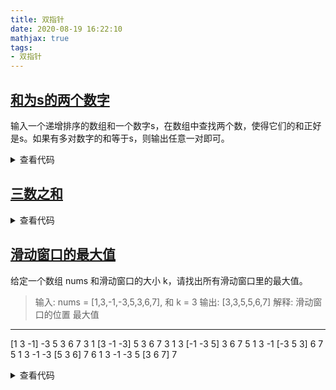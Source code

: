 ```yaml
---
title: 双指针
date: 2020-08-19 16:22:10
mathjax: true
tags:
- 双指针
---
```

## [和为s的两个数字](https://leetcode-cn.com/problems/he-wei-sde-liang-ge-shu-zi-lcof/)
输入一个递增排序的数组和一个数字s，在数组中查找两个数，使得它们的和正好是s。如果有多对数字的和等于s，则输出任意一对即可。

<details><summary>查看代码</summary><pre><code>
//双指针分别指向两端
class Solution {
public:
    vector<int> twoSum(vector<int>& nums, int target) {
        int p1 = 0, p2 = nums.size() - 1;
        while (p1 <= p2) {
            if (nums[p1] + nums[p2] < target) {//小于则p1+1
                p1++;
            }else if (nums[p1] + nums[p2] > target) {//大于则p2-1
                p2--;
            }
            else {//相等则返回结果
                return vector<int>{nums[p1], nums[p2]};
            }
        }
        return vector<int>{};
    }
};
</code></pre></details>

## [三数之和](https://leetcode-cn.com/problems/3sum/)

<details><summary>查看代码</summary><pre><code>
class Solution {
public:
    vector<vector<int>> threeSum(vector<int>& nums) {
        vector<vector<int>> ans;
        sort(nums.begin(), nums.end());
        for (int i = 0; i < nums.size(); i++) {
            if (i-1>=0&&nums[i] == nums[i - 1])continue;
            if (nums[i] <= 0) {
                int l = i + 1, r = nums.size()-1;
                while (l < r) {
                    if (nums[l] + nums[i] + nums[r] == 0) {
                        ans.push_back(vector<int>{nums[l], nums[i], nums[r]});
                        while (l + 1 < r && nums[l + 1] == nums[l]) {
                            l++;
                        }
                        while (r - 1 > l&& nums[r - 1] == nums[r]) {
                            r--;
                        }
                        l++;
                        r--;
                    }
                    else if (nums[l] + nums[i] + nums[r] > 0) {
                        r--;
                    }
                    else l++;
                }
            }
        }
        return ans;
    }
};
</code></pre></details>

## [滑动窗口的最大值](https://leetcode-cn.com/problems/hua-dong-chuang-kou-de-zui-da-zhi-lcof/)
给定一个数组 nums 和滑动窗口的大小 k，请找出所有滑动窗口里的最大值。

>输入: nums = [1,3,-1,-3,5,3,6,7], 和 k = 3
输出: [3,3,5,5,6,7] 
解释: 
  滑动窗口的位置                最大值
---------------               -----
[1  3  -1] -3  5  3  6  7       3
 1 [3  -1  -3] 5  3  6  7       3
 1  3 [-1  -3  5] 3  6  7       5
 1  3  -1 [-3  5  3] 6  7       5
 1  3  -1  -3 [5  3  6] 7       6
 1  3  -1  -3  5 [3  6  7]      7

 <details><summary>查看代码</summary><pre><code>
 //双端队列维护最大值
 class Solution {
private:
    deque<int> max;
    vector<int> ans;
public:
    vector<int> maxSlidingWindow(vector<int>& nums, int k) {
        if(nums.size()==0)return ans;
        for (int i = 0; i < k; i++) {
            while (!max.empty() && nums[i] > max.front())max.pop_front();
            max.push_front(nums[i]);
        }
        for (int i = 0; i < nums.size() - k + 1; i++) {
            ans.push_back(max.back());
            if (nums[i] == max.back())max.pop_back();
            if (i + k < nums.size()) {
                while (!max.empty() && nums[i + k] > max.front())max.pop_front();
                max.push_front(nums[i + k]);
            }
        }
        return ans;
    }
};
 </code></pre></details>